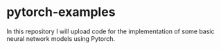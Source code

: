 # pytorch-examples
In this repository I will upload code for the implementation of some basic neural network models using Pytorch.
